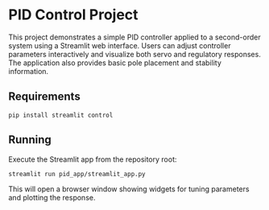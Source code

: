 # PID Control Project

This project demonstrates a simple PID controller applied to a second-order system using a Streamlit web interface. Users can adjust controller parameters interactively and visualize both servo and regulatory responses. The application also provides basic pole placement and stability information.

## Requirements

```
pip install streamlit control
```

## Running

Execute the Streamlit app from the repository root:

```
streamlit run pid_app/streamlit_app.py
```

This will open a browser window showing widgets for tuning parameters and plotting the response.
